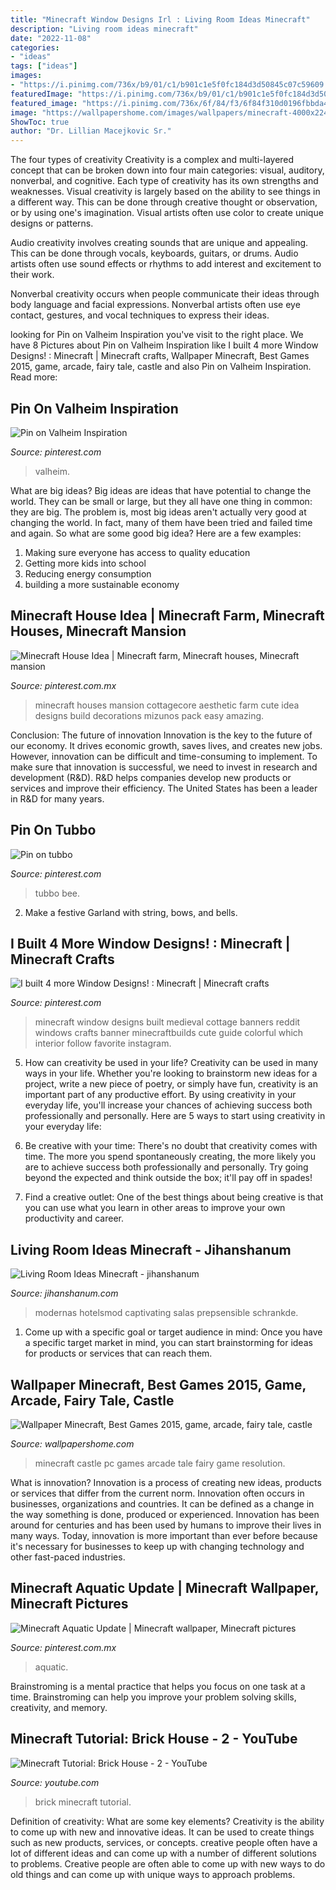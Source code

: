 ```yaml
---
title: "Minecraft Window Designs Irl : Living Room Ideas Minecraft"
description: "Living room ideas minecraft"
date: "2022-11-08"
categories:
- "ideas"
tags: ["ideas"]
images:
- "https://i.pinimg.com/736x/b9/01/c1/b901c1e5f0fc184d3d50845c07c59609.jpg"
featuredImage: "https://i.pinimg.com/736x/b9/01/c1/b901c1e5f0fc184d3d50845c07c59609.jpg"
featured_image: "https://i.pinimg.com/736x/6f/84/f3/6f84f310d0196fbbda402f99a26d741b.jpg"
image: "https://wallpapershome.com/images/wallpapers/minecraft-4000x2248-best-games-2015-game-arcade-fairy-tale-castle-pc-6545.jpg"
ShowToc: true
author: "Dr. Lillian Macejkovic Sr."
---
```



The four types of creativity
Creativity is a complex and multi-layered concept that can be broken down into four main categories: visual, auditory, nonverbal, and cognitive. Each type of creativity has its own strengths and weaknesses.
Visual creativity is largely based on the ability to see things in a different way. This can be done through creative thought or observation, or by using one's imagination. Visual artists often use color to create unique designs or patterns.

Audio creativity involves creating sounds that are unique and appealing. This can be done through vocals, keyboards, guitars, or drums. Audio artists often use sound effects or rhythms to add interest and excitement to their work.

Nonverbal creativity occurs when people communicate their ideas through body language and facial expressions. Nonverbal artists often use eye contact, gestures, and vocal techniques to express their ideas.

	

		
looking for Pin on Valheim Inspiration you've visit to the right place. We have 8 Pictures about Pin on Valheim Inspiration like I built 4 more Window Designs! : Minecraft | Minecraft crafts, Wallpaper Minecraft, Best Games 2015, game, arcade, fairy tale, castle and also Pin on Valheim Inspiration. Read more:
		
    
## Pin On Valheim Inspiration

<img loading=lazy src="https://i.pinimg.com/736x/4b/05/1d/4b051d8c10cc320f1ae61c3fbab1f1d3.jpg" onerror="this.onerror=null;this.src='https://tse1.mm.bing.net/th?id=OIP.oyKFAaAZYuEQWLF36dZK7AHaEK&amp;pid=15.1';" alt="Pin on Valheim Inspiration">

_Source: pinterest.com_

>valheim. 

	

What are big ideas?
Big ideas are ideas that have potential to change the world. They can be small or large, but they all have one thing in common: they are big. The problem is, most big ideas aren't actually very good at changing the world. In fact, many of them have been tried and failed time and again. So what are some good big idea? Here are a few examples: 
1. Making sure everyone has access to quality education 
2. Getting more kids into school 
3. Reducing energy consumption 
4. building a more sustainable economy 

    
## Minecraft House Idea | Minecraft Farm, Minecraft Houses, Minecraft Mansion

<img loading=lazy src="https://i.pinimg.com/736x/6f/84/f3/6f84f310d0196fbbda402f99a26d741b.jpg" onerror="this.onerror=null;this.src='https://tse4.mm.bing.net/th?id=OIP.iZrXvqJPQp0hbHjdVY8TvwHaFZ&amp;pid=15.1';" alt="Minecraft House Idea | Minecraft farm, Minecraft houses, Minecraft mansion">

_Source: pinterest.com.mx_

>minecraft houses mansion cottagecore aesthetic farm cute idea designs build decorations mizunos pack easy amazing. 

	

Conclusion: The future of innovation
Innovation is the key to the future of our economy. It drives economic growth, saves lives, and creates new jobs. However, innovation can be difficult and time-consuming to implement. To make sure that innovation is successful, we need to invest in research and development (R&D). R&D helps companies develop new products or services and improve their efficiency.
The United States has been a leader in R&D for many years.

    
## Pin On Tubbo

<img loading=lazy src="https://i.pinimg.com/736x/b9/01/c1/b901c1e5f0fc184d3d50845c07c59609.jpg" onerror="this.onerror=null;this.src='https://tse4.mm.bing.net/th?id=OIP.NIAiYAlZ9lI1zCD5lWufPQHaHC&amp;pid=15.1';" alt="Pin on tubbo">

_Source: pinterest.com_

>tubbo bee. 

	

2. Make a festive Garland with string, bows, and bells.

    
## I Built 4 More Window Designs! : Minecraft | Minecraft Crafts

<img loading=lazy src="https://i.pinimg.com/originals/28/72/fa/2872fada0c49123d4fc4b44ba4685aeb.png" onerror="this.onerror=null;this.src='https://tse4.mm.bing.net/th?id=OIP.bSQw1mA5ok89iBaU8dEPKAHaHa&amp;pid=15.1';" alt="I built 4 more Window Designs! : Minecraft | Minecraft crafts">

_Source: pinterest.com_

>minecraft window designs built medieval cottage banners reddit windows crafts banner minecraftbuilds cute guide colorful which interior follow favorite instagram. 

	

5. How can creativity be used in your life?
Creativity can be used in many ways in your life. Whether you're looking to brainstorm new ideas for a project, write a new piece of poetry, or simply have fun, creativity is an important part of any productive effort. By using creativity in your everyday life, you'll increase your chances of achieving success both professionally and personally. Here are 5 ways to start using creativity in your everyday life:
1. Be creative with your time: There's no doubt that creativity comes with time. The more you spend spontaneously creating, the more likely you are to achieve success both professionally and personally. Try going beyond the expected and think outside the box; it'll pay off in spades!

2. Find a creative outlet: One of the best things about being creative is that you can use what you learn in other areas to improve your own productivity and career.

    
## Living Room Ideas Minecraft - Jihanshanum

<img loading=lazy src="https://i0.wp.com/static.planetminecraft.com/files/resource_media/screenshot/1303/2013-01-18_173322_4649543.jpg?ssl=1" onerror="this.onerror=null;this.src='https://tse3.mm.bing.net/th?id=OIP.ry3ZeY5RatyyaGqF7JvBJwHaEH&amp;pid=15.1';" alt="Living Room Ideas Minecraft - jihanshanum">

_Source: jihanshanum.com_

>modernas hotelsmod captivating salas prepsensible schrankde. 

	

1. Come up with a specific goal or target audience in mind: Once you have a specific target market in mind, you can start brainstorming for ideas for products or services that can reach them.

    
## Wallpaper Minecraft, Best Games 2015, Game, Arcade, Fairy Tale, Castle

<img loading=lazy src="https://wallpapershome.com/images/wallpapers/minecraft-4000x2248-best-games-2015-game-arcade-fairy-tale-castle-pc-6545.jpg" onerror="this.onerror=null;this.src='https://tse2.mm.bing.net/th?id=OIP.FAsa54eGY_qdGVtfvRcbtAHaEK&amp;pid=15.1';" alt="Wallpaper Minecraft, Best Games 2015, game, arcade, fairy tale, castle">

_Source: wallpapershome.com_

>minecraft castle pc games arcade tale fairy game resolution. 

	

What is innovation?
Innovation is a process of creating new ideas, products or services that differ from the current norm. Innovation often occurs in businesses, organizations and countries. It can be defined as a change in the way something is done, produced or experienced. 
Innovation has been around for centuries and has been used by humans to improve their lives in many ways. Today, innovation is more important than ever before because it's necessary for businesses to keep up with changing technology and other fast-paced industries.

    
## Minecraft Aquatic Update | Minecraft Wallpaper, Minecraft Pictures

<img loading=lazy src="https://i.pinimg.com/736x/1c/bb/ee/1cbbee8cd63d3497cb12a383adaf3861.jpg" onerror="this.onerror=null;this.src='https://tse3.mm.bing.net/th?id=OIP.ny7aCoKygsQETNqdW9mehQHaKY&amp;pid=15.1';" alt="Minecraft Aquatic Update | Minecraft wallpaper, Minecraft pictures">

_Source: pinterest.com.mx_

>aquatic. 

	

Brainstroming is a mental practice that helps you focus on one task at a time. Brainstroming can help you improve your problem solving skills, creativity, and memory.

    
## Minecraft Tutorial: Brick House - 2 - YouTube

<img loading=lazy src="https://i.ytimg.com/vi/-vZo0Hlt3pE/maxresdefault.jpg" onerror="this.onerror=null;this.src='https://tse3.mm.bing.net/th?id=OIP.-fwYqLLwMz-_iuLt8bZ-5QHaEK&amp;pid=15.1';" alt="Minecraft Tutorial: Brick House - 2 - YouTube">

_Source: youtube.com_

>brick minecraft tutorial. 

	

Definition of creativity: What are some key elements?
Creativity is the ability to come up with new and innovative ideas. It can be used to create things such as new products, services, or concepts. creative people often have a lot of different ideas and can come up with a number of different solutions to problems. Creative people are often able to come up with new ways to do old things and can come up with unique ways to approach problems.

